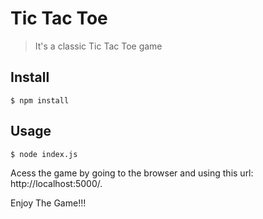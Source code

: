 # Tic Tac Toe

> It's a classic Tic Tac Toe game

## Install

```
$ npm install
```

## Usage

```
$ node index.js

```

Acess the game by going to the browser and using this url: http://localhost:5000/.

Enjoy The Game!!!
